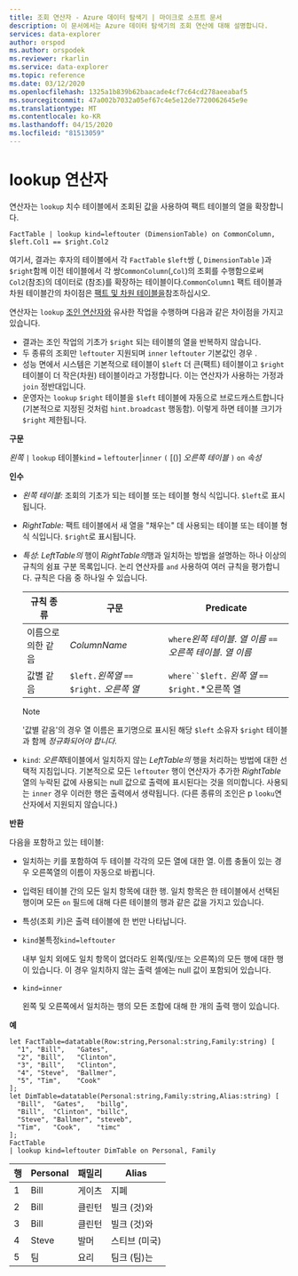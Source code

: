 ```yaml
---
title: 조회 연산자 - Azure 데이터 탐색기 | 마이크로 소프트 문서
description: 이 문서에서는 Azure 데이터 탐색기의 조회 연산에 대해 설명합니다.
services: data-explorer
author: orspod
ms.author: orspodek
ms.reviewer: rkarlin
ms.service: data-explorer
ms.topic: reference
ms.date: 03/12/2020
ms.openlocfilehash: 1325a1b839b62baacade4cf7c64cd278aeeabaf5
ms.sourcegitcommit: 47a002b7032a05ef67c4e5e12de7720062645e9e
ms.translationtype: MT
ms.contentlocale: ko-KR
ms.lasthandoff: 04/15/2020
ms.locfileid: "81513059"
---
```

# <a name="lookup-operator"></a>lookup 연산자

연산자는 `lookup` 치수 테이블에서 조회된 값을 사용하여 팩트 테이블의 열을 확장합니다.

```kusto
FactTable | lookup kind=leftouter (DimensionTable) on CommonColumn, $left.Col1 == $right.Col2
```

여기서, 결과는 후자의 테이블에서 각 `FactTable` `$left`쌍 (, `DimensionTable` )과 `$right`함께 이전 테이블에서 각 쌍`CommonColumn`(,`Col`)의 조회를 수행함으로써`Col2`(참조)의 데이터로 (참조)를 확장하는 테이블이다.`CommonColumn1` 팩트 테이블과 차원 테이블간의 차이점은 [팩트 및 차원 테이블을](../concepts/fact-and-dimension-tables.md)참조하십시오. 

연산자는 `lookup` [조인 연산자와](joinoperator.md) 유사한 작업을 수행하며 다음과 같은 차이점을 가지고 있습니다.

* 결과는 조인 작업의 기초가 `$right` 되는 테이블의 열을 반복하지 않습니다.
* 두 종류의 조회만 `leftouter` 지원되며 `inner` `leftouter` 기본값인 경우 .
* 성능 면에서 시스템은 기본적으로 테이블이 `$left` 더 큰(팩트) 테이블이고 `$right` 테이블이 더 작은(차원) 테이블이라고 가정합니다. 이는 연산자가 사용하는 가정과 `join` 정반대입니다.
* 운영자는 `lookup` `$right` 테이블을 `$left` 테이블에 자동으로 브로드캐스트합니다(기본적으로 지정된 것처럼 `hint.broadcast` 행동함). 이렇게 하면 테이블 크기가 `$right` 제한됩니다.

**구문**

*왼쪽* `|` `lookup` 테이블`kind` `=` `leftouter`|`inner` `(` [()] *오른쪽 테이블* `)` `on` *속성*

**인수**

* *왼쪽 테이블:* 조회의 기초가 되는 테이블 또는 테이블 형식 식입니다.
  `$left`로 표시됩니다.

* *RightTable:* 팩트 테이블에서 새 열을 "채우는" 데 사용되는 테이블 또는 테이블 형식 식입니다. `$right`로 표시됩니다.

* *특성*: *LeftTable의* 행이 *RightTable의*행과 일치하는 방법을 설명하는 하나 이상의 규칙의 쉼표 구분 목록입니다. 논리 연산자를 `and` 사용하여 여러 규칙을 평가합니다.
  규칙은 다음 중 하나일 수 있습니다.

  |규칙 종류        |구문                                          |Predicate                                                      |
  |-----------------|------------------------------------------------|---------------------------------------------------------------|
  |이름으로 의한 같음 |*ColumnName*                                    |`where`*왼쪽 테이블*. *열 이름* `==` *오른쪽 테이블*. *열 이름*|
  |값별 같음|`$left.`*왼쪽열* `==` `$right.` *오른쪽 열*|`where``$left.` *왼쪽 열* `==` `$right.`*오른쪽 열        |

  > [!Note] 
  > '값별 같음'의 경우 열 이름은 표기명으로 표시된 해당 `$left` 소유자 `$right` 테이블과 함께 *정규화되어야 합니다.*

* `kind`: *오른쪽*테이블에서 일치하지 않는 *LeftTable의* 행을 처리하는 방법에 대한 선택적 지침입니다. 기본적으로 모든 `leftouter` 행이 연산자가 추가한 *RightTable* 열의 누락된 값에 사용되는 null 값으로 출력에 표시된다는 것을 의미합니다. 사용되는 `inner` 경우 이러한 행은 출력에서 생략됩니다. (다른 종류의 조인은 p `looku`연산자에서 지원되지 않습니다.)
  
**반환**

다음을 포함하고 있는 테이블:

* 일치하는 키를 포함하여 두 테이블 각각의 모든 열에 대한 열.
  이름 충돌이 있는 경우 오른쪽열의 이름이 자동으로 바뀝니다.
* 입력된 테이블 간의 모든 일치 항목에 대한 행. 일치 항목은 한 테이블에서 선택된 행이며 모든 `on` 필드에 대해 다른 테이블의 행과 같은 값을 가지고 있습니다. 
* 특성(조회 키)은 출력 테이블에 한 번만 나타납니다.

 * `kind`불특정`kind=leftouter`

     내부 일치 외에도 일치 항목이 없더라도 왼쪽(및/또는 오른쪽)의 모든 행에 대한 행이 있습니다. 이 경우 일치하지 않는 출력 셀에는 null 값이 포함되어 있습니다.

 * `kind=inner`

     왼쪽 및 오른쪽에서 일치하는 행의 모든 조합에 대해 한 개의 출력 행이 있습니다.

**예**

```kusto
let FactTable=datatable(Row:string,Personal:string,Family:string) [
  "1", "Bill",   "Gates",
  "2", "Bill",   "Clinton",
  "3", "Bill",   "Clinton",
  "4", "Steve",  "Ballmer",
  "5", "Tim",    "Cook"
];
let DimTable=datatable(Personal:string,Family:string,Alias:string) [
  "Bill",  "Gates",   "billg",
  "Bill",  "Clinton", "billc",
  "Steve", "Ballmer", "steveb",
  "Tim",   "Cook",    "timc"
];
FactTable
| lookup kind=leftouter DimTable on Personal, Family
```

행     | Personal  | 패밀리   | Alias
--------|-----------|----------|--------
1       | Bill      | 게이츠    | 지폐
2       | Bill      | 클린턴  | 빌크 (것)와
3       | Bill      | 클린턴  | 빌크 (것)와
4       | Steve     | 발머  | 스티브 (미국)
5       | 팀       | 요리     | 팀크 (팀)는